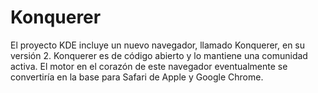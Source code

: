 # Konquerer

El proyecto KDE incluye un nuevo navegador, llamado Konquerer, en su versión 2. Konquerer es de código abierto y lo mantiene una comunidad activa. El motor en el corazón de este navegador eventualmente se convertiría en la base para Safari de Apple y Google Chrome.
